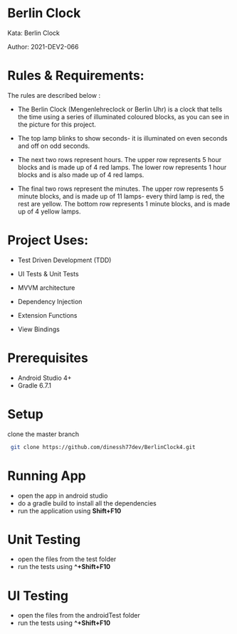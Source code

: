 
# Berlin Clock

Kata: Berlin Clock

Author: 2021-DEV2-066

# Rules & Requirements:
 The rules are described below :

- The Berlin Clock (Mengenlehreclock or Berlin Uhr) is a clock that tells the time using a series of illuminated coloured blocks, as you can see in the picture for this project.

- The top lamp blinks to show seconds- it is illuminated on even seconds and off on odd seconds.

- The next two rows represent hours. The upper row represents 5 hour blocks and is made up of 4 red lamps. The lower row represents 1 hour blocks and is also made up of 4 red lamps.

- The final two rows represent the minutes. The upper row represents 5 minute blocks, and is made up of 11 lamps- every third lamp is red, the rest are yellow. The bottom row represents 1 minute blocks, and is made up of 4 yellow lamps.
 
# Project Uses:

- Test Driven Development (TDD)

- UI Tests & Unit Tests

- MVVM architecture

- Dependency Injection

- Extension Functions

- View Bindings

# Prerequisites
- Android Studio 4+
- Gradle 6.7.1

# Setup

  clone the master branch
  
```bash
 git clone https://github.com/dinessh77dev/BerlinClock4.git
```

# Running App

- open the app in android studio
- do a gradle build to install all the dependencies
- run the application using **Shift+F10**

# Unit Testing
- open the files from the test folder
- run the tests using **^+Shift+F10**

# UI Testing
- open the files from the androidTest folder
- run the tests using **^+Shift+F10**
